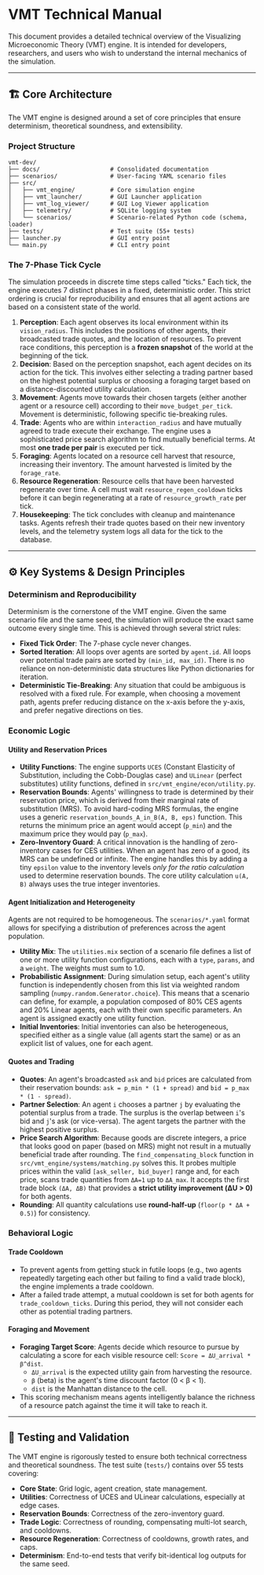 # VMT Technical Manual

This document provides a detailed technical overview of the Visualizing Microeconomic Theory (VMT) engine. It is intended for developers, researchers, and users who wish to understand the internal mechanics of the simulation.

---

## 🏗️ Core Architecture

The VMT engine is designed around a set of core principles that ensure determinism, theoretical soundness, and extensibility.

### Project Structure

```
vmt-dev/
├── docs/                    # Consolidated documentation
├── scenarios/               # User-facing YAML scenario files
├── src/
│   ├── vmt_engine/          # Core simulation engine
│   ├── vmt_launcher/        # GUI Launcher application
│   ├── vmt_log_viewer/      # GUI Log Viewer application
│   ├── telemetry/           # SQLite logging system
│   └── scenarios/           # Scenario-related Python code (schema, loader)
├── tests/                   # Test suite (55+ tests)
├── launcher.py              # GUI entry point
└── main.py                  # CLI entry point
```

### The 7-Phase Tick Cycle

The simulation proceeds in discrete time steps called "ticks." Each tick, the engine executes 7 distinct phases in a fixed, deterministic order. This strict ordering is crucial for reproducibility and ensures that all agent actions are based on a consistent state of the world.

1.  **Perception**: Each agent observes its local environment within its `vision_radius`. This includes the positions of other agents, their broadcasted trade quotes, and the location of resources. To prevent race conditions, this perception is a **frozen snapshot** of the world at the beginning of the tick.
2.  **Decision**: Based on the perception snapshot, each agent decides on its action for the tick. This involves either selecting a trading partner based on the highest potential surplus or choosing a foraging target based on a distance-discounted utility calculation.
3.  **Movement**: Agents move towards their chosen targets (either another agent or a resource cell) according to their `move_budget_per_tick`. Movement is deterministic, following specific tie-breaking rules.
4.  **Trade**: Agents who are within `interaction_radius` and have mutually agreed to trade execute their exchange. The engine uses a sophisticated price search algorithm to find mutually beneficial terms. At most **one trade per pair** is executed per tick.
5.  **Foraging**: Agents located on a resource cell harvest that resource, increasing their inventory. The amount harvested is limited by the `forage_rate`.
6.  **Resource Regeneration**: Resource cells that have been harvested regenerate over time. A cell must wait `resource_regen_cooldown` ticks before it can begin regenerating at a rate of `resource_growth_rate` per tick.
7.  **Housekeeping**: The tick concludes with cleanup and maintenance tasks. Agents refresh their trade quotes based on their new inventory levels, and the telemetry system logs all data for the tick to the database.

---

## ⚙️ Key Systems & Design Principles

### Determinism and Reproducibility

Determinism is the cornerstone of the VMT engine. Given the same scenario file and the same seed, the simulation will produce the exact same outcome every single time. This is achieved through several strict rules:

-   **Fixed Tick Order**: The 7-phase cycle never changes.
-   **Sorted Iteration**: All loops over agents are sorted by `agent.id`. All loops over potential trade pairs are sorted by `(min_id, max_id)`. There is no reliance on non-deterministic data structures like Python dictionaries for iteration.
-   **Deterministic Tie-Breaking**: Any situation that could be ambiguous is resolved with a fixed rule. For example, when choosing a movement path, agents prefer reducing distance on the x-axis before the y-axis, and prefer negative directions on ties.

### Economic Logic

#### Utility and Reservation Prices
-   **Utility Functions**: The engine supports `UCES` (Constant Elasticity of Substitution, including the Cobb-Douglas case) and `ULinear` (perfect substitutes) utility functions, defined in `src/vmt_engine/econ/utility.py`.
-   **Reservation Bounds**: Agents' willingness to trade is determined by their reservation price, which is derived from their marginal rate of substitution (MRS). To avoid hard-coding MRS formulas, the engine uses a generic `reservation_bounds_A_in_B(A, B, eps)` function. This returns the minimum price an agent would accept (`p_min`) and the maximum price they would pay (`p_max`).
-   **Zero-Inventory Guard**: A critical innovation is the handling of zero-inventory cases for CES utilities. When an agent has zero of a good, its MRS can be undefined or infinite. The engine handles this by adding a tiny `epsilon` value to the inventory levels *only for the ratio calculation* used to determine reservation bounds. The core utility calculation `u(A, B)` always uses the true integer inventories.

#### Agent Initialization and Heterogeneity
Agents are not required to be homogeneous. The `scenarios/*.yaml` format allows for specifying a distribution of preferences across the agent population.

-   **Utility Mix**: The `utilities.mix` section of a scenario file defines a list of one or more utility function configurations, each with a `type`, `params`, and a `weight`. The weights must sum to 1.0.
-   **Probabilistic Assignment**: During simulation setup, each agent's utility function is independently chosen from this list via weighted random sampling (`numpy.random.Generator.choice`). This means that a scenario can define, for example, a population composed of 80% CES agents and 20% Linear agents, each with their own specific parameters. An agent is assigned exactly one utility function.
-   **Initial Inventories**: Initial inventories can also be heterogeneous, specified either as a single value (all agents start the same) or as an explicit list of values, one for each agent.
    
#### Quotes and Trading
-   **Quotes**: An agent's broadcasted `ask` and `bid` prices are calculated from their reservation bounds: `ask = p_min * (1 + spread)` and `bid = p_max * (1 - spread)`.
-   **Partner Selection**: An agent `i` chooses a partner `j` by evaluating the potential surplus from a trade. The surplus is the overlap between `i`'s bid and `j`'s ask (or vice-versa). The agent targets the partner with the highest positive surplus.
-   **Price Search Algorithm**: Because goods are discrete integers, a price that looks good on paper (based on MRS) might not result in a mutually beneficial trade after rounding. The `find_compensating_block` function in `src/vmt_engine/systems/matching.py` solves this. It probes multiple prices within the valid `[ask_seller, bid_buyer]` range and, for each price, scans trade quantities from `ΔA=1` up to `ΔA_max`. It accepts the first trade block `(ΔA, ΔB)` that provides a **strict utility improvement (ΔU > 0)** for both agents.
-   **Rounding**: All quantity calculations use **round-half-up** (`floor(p * ΔA + 0.5)`) for consistency.

### Behavioral Logic

#### Trade Cooldown
-   To prevent agents from getting stuck in futile loops (e.g., two agents repeatedly targeting each other but failing to find a valid trade block), the engine implements a trade cooldown.
-   After a failed trade attempt, a mutual cooldown is set for both agents for `trade_cooldown_ticks`. During this period, they will not consider each other as potential trading partners.

#### Foraging and Movement
-   **Foraging Target Score**: Agents decide which resource to pursue by calculating a score for each visible resource cell: `Score = ΔU_arrival * β^dist`.
    -   `ΔU_arrival` is the expected utility gain from harvesting the resource.
    -   `β` (beta) is the agent's time discount factor (0 < β < 1).
    -   `dist` is the Manhattan distance to the cell.
-   This scoring mechanism means agents intelligently balance the richness of a resource patch against the time it will take to reach it.

---

## 🔬 Testing and Validation

The VMT engine is rigorously tested to ensure both technical correctness and theoretical soundness. The test suite (`tests/`) contains over 55 tests covering:
-   **Core State**: Grid logic, agent creation, state management.
-   **Utilities**: Correctness of UCES and ULinear calculations, especially at edge cases.
-   **Reservation Bounds**: Correctness of the zero-inventory guard.
-   **Trade Logic**: Correctness of rounding, compensating multi-lot search, and cooldowns.
-   **Resource Regeneration**: Correctness of cooldowns, growth rates, and caps.
-   **Determinism**: End-to-end tests that verify bit-identical log outputs for the same seed.

